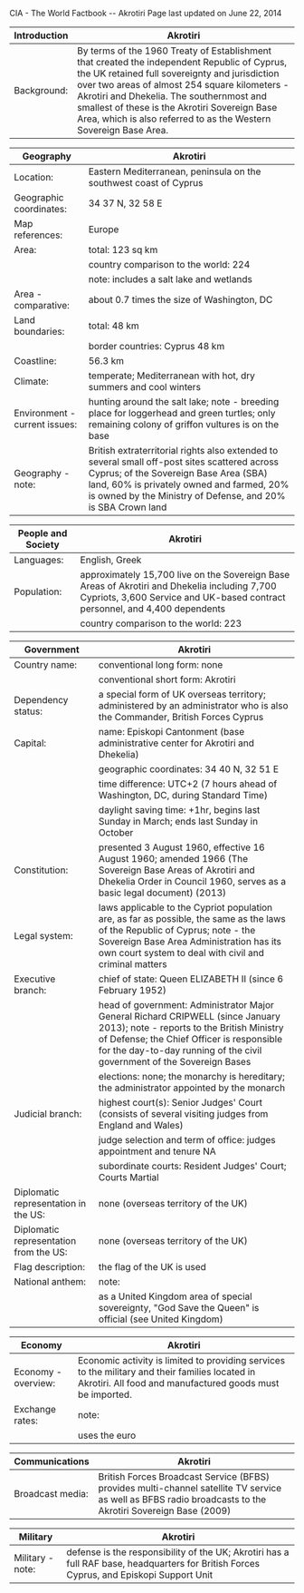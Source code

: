 CIA - The World Factbook -- Akrotiri
Page last updated on June 22, 2014 

| Introduction | Akrotiri |
| --- | --- |
| Background: | By terms of the 1960 Treaty of Establishment that created the independent Republic of Cyprus, the UK retained full sovereignty and jurisdiction over two areas of almost 254 square kilometers - Akrotiri and Dhekelia. The southernmost and smallest of these is the Akrotiri Sovereign Base Area, which is also referred to as the Western Sovereign Base Area. |

| Geography | Akrotiri |
| --- | --- |
| Location: | Eastern Mediterranean, peninsula on the southwest coast of Cyprus |
| Geographic coordinates: | 34 37 N, 32 58 E |
| Map references: | Europe |
| Area: | total: 123 sq km |
| | country comparison to the world:   224 |
| | note: includes a salt lake and wetlands |
| Area - comparative: | about 0.7 times the size of Washington, DC |
| Land boundaries: | total: 48 km |
| | border countries: Cyprus 48 km |
| Coastline: | 56.3 km |
| Climate: | temperate; Mediterranean with hot, dry summers and cool winters |
| Environment - current issues: | hunting around the salt lake; note - breeding place for loggerhead and green turtles; only remaining colony of griffon vultures is on the base |
| Geography - note: | British extraterritorial rights also extended to several small off-post sites scattered across Cyprus; of the Sovereign Base Area (SBA) land, 60% is privately owned and farmed, 20% is owned by the Ministry of Defense, and 20% is SBA Crown land |

| People and Society | Akrotiri |
| --- | --- |
| Languages: | English, Greek |
| Population: | approximately 15,700 live on the Sovereign Base Areas of Akrotiri and Dhekelia including 7,700 Cypriots, 3,600 Service and UK-based contract personnel, and 4,400 dependents |
| | country comparison to the world:   223 |

| Government | Akrotiri |
| --- | --- |
| Country name: | conventional long form: none |
| | conventional short form: Akrotiri |
| Dependency status: | a special form of UK overseas territory; administered by an administrator who is also the Commander, British Forces Cyprus |
| Capital: | name: Episkopi Cantonment (base administrative center for Akrotiri and Dhekelia) |
| | geographic coordinates: 34 40 N, 32 51 E |
| | time difference: UTC+2 (7 hours ahead of Washington, DC, during Standard Time) |
| | daylight saving time: +1hr, begins last Sunday in March; ends last Sunday in October |
| Constitution: | presented 3 August 1960, effective 16 August 1960; amended 1966 (The Sovereign Base Areas of Akrotiri and Dhekelia Order in Council 1960, serves as a basic legal document) (2013) |
| Legal system: | laws applicable to the Cypriot population are, as far as possible, the same as the laws of the Republic of Cyprus; note - the Sovereign Base Area Administration has its own court system to deal with civil and criminal matters |
| Executive branch: | chief of state: Queen ELIZABETH II (since 6 February 1952) |
| | head of government: Administrator Major General Richard CRIPWELL (since January 2013); note - reports to the British Ministry of Defense; the Chief Officer is responsible for the day-to-day running of the civil government of the Sovereign Bases |
| | elections: none; the monarchy is hereditary; the administrator appointed by the monarch |
| Judicial branch: | highest court(s): Senior Judges' Court (consists of several visiting judges from England and Wales) |
| | judge selection and term of office: judges appointment and tenure NA |
| | subordinate courts: Resident Judges' Court; Courts Martial |
| Diplomatic representation in the US: | none (overseas territory of the UK) |
| Diplomatic representation from the US: | none (overseas territory of the UK) |
| Flag description: | the flag of the UK is used |
| National anthem: | note: |
| | as a United Kingdom area of special sovereignty, "God Save the Queen" is official (see United Kingdom) |

| Economy | Akrotiri |
| --- | --- |
| Economy - overview: | Economic activity is limited to providing services to the military and their families located in Akrotiri. All food and manufactured goods must be imported. |
| Exchange rates: | note: |
| | uses the euro |

| Communications | Akrotiri |
| --- | --- |
| Broadcast media: | British Forces Broadcast Service (BFBS) provides multi-channel satellite TV service as well as BFBS radio broadcasts to the Akrotiri Sovereign Base (2009) |

| Military | Akrotiri |
| --- | --- |
| Military - note: | defense is the responsibility of the UK; Akrotiri has a full RAF base, headquarters for British Forces Cyprus, and Episkopi Support Unit |

